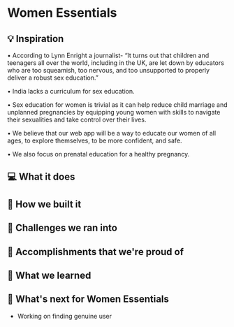 # Women Essentials

## 💡 Inspiration

• According to Lynn Enright a journalist- “It turns out that children and teenagers all over the world, including in the UK, are let down by educators who are too squeamish, too nervous, and too unsupported to properly deliver a robust sex education.”

• India lacks a curriculum for sex education.

• Sex education for women is trivial as it can help reduce child marriage and unplanned pregnancies by equipping young women with skills to navigate their sexualities and take control over their lives.

• We believe that our web app will be a way to educate our women of all ages, to explore themselves, to be more confident, and safe.

• We also focus on prenatal education for a healthy pregnancy.


## 💻 What it does

## 🔨 How we built it

## 🧠 Challenges we ran into

## 🏅 Accomplishments that we're proud of

## 📖 What we learned

## 🚀 What's next for Women Essentials

- Working on finding genuine user
